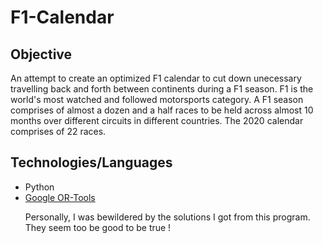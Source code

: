 # F1-Calendar

<h2>Objective</h2>
An attempt to create an optimized F1 calendar to cut down unecessary travelling back and forth between continents during a F1 season. 
F1 is the world's most watched and followed motorsports category. A F1 season comprises of almost a dozen and a half races to be held across almost 10 months over different circuits in different countries. The 2020 calendar comprises of 22 races.

<h2>Technologies/Languages</h2>
<ul type="disc">
  <li>Python</li>
  <li><a href="https://developers.google.com/optimization">Google OR-Tools</a></li>


Personally, I was bewildered by the solutions I got from this program. They seem too be good to be true ! 
